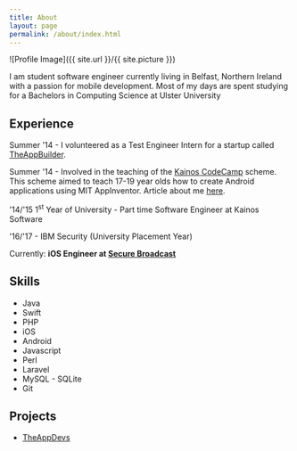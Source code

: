 ```yaml
---
title: About
layout: page
permalink: /about/index.html
---
```

![Profile Image]({{ site.url }}/{{ site.picture }})

<p>I am student software engineer currently living in Belfast, Northern Ireland with a passion for mobile development. Most of my days are spent studying for a Bachelors in Computing Science at Ulster University</p>

<h2>Experience</h2>

<p>Summer '14 - I volunteered as a Test Engineer Intern for a startup called <a href="http://www.theappbuilder.com/">TheAppBuilder</a>.</p>

<p>Summer '14 - Involved in the teaching of the  <a href="https://codecamp.kainos.com/">Kainos CodeCamp</a> scheme. This scheme aimed to teach 17-19 year olds how to create Android applications using MIT AppInventor. Article about me <a href="https://codecamp.kainos.com/meet-mentor/">here</a>.</p>

<p>'14/'15 1<sup>st</sup> Year of University - Part time Software Engineer at Kainos Software</p>
<p>'16/'17 - IBM Security (University Placement Year)</p>
<p>Currently: <strong>iOS Engineer at <a href="#">Secure Broadcast</a></strong></p>






<h2>Skills</h2>
<ul class="skill-list">
	<li>Java</li>
	<li>Swift</li>
	<li>PHP</li>
	<li>iOS</li>
	<li>Android</li>
	<li>Javascript</li>
	<li>Perl</li>
	<li>Laravel</li>
	<li>MySQL - SQLite</li>
	<li>Git</li>
</ul>

<h2>Projects</h2>
<ul>
	<li><a href="http://theappdevs.com/">TheAppDevs</a></li>
</ul>
